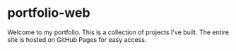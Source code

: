 # portfolio-web
Welcome to my portfolio. This is a collection of projects I've built. The entire site is hosted on GitHub Pages for easy access.
